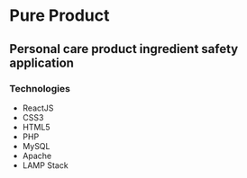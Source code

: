 # Pure Product

## Personal care product ingredient safety application

### Technologies

- ReactJS
- CSS3
- HTML5
- PHP
- MySQL
- Apache 
- LAMP Stack
